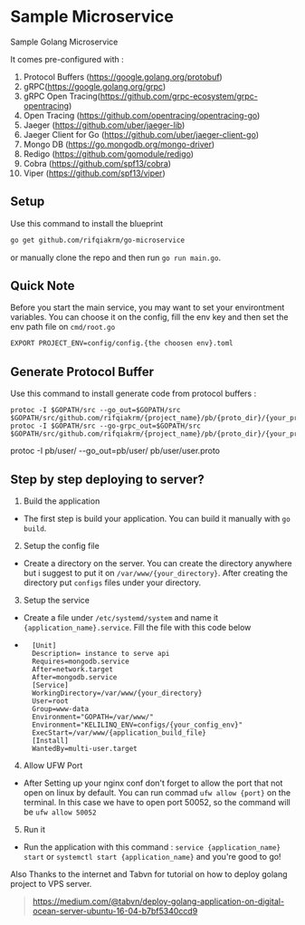 # Sample Microservice

Sample Golang Microservice

It comes pre-configured with :

1. Protocol Buffers (https://google.golang.org/protobuf)
2. gRPC(https://google.golang.org/grpc)
3. gRPC Open Tracing(https://github.com/grpc-ecosystem/grpc-opentracing)
4. Open Tracing (https://github.com/opentracing/opentracing-go)
5. Jaeger (https://github.com/uber/jaeger-lib)
6. Jaeger Client for Go (https://github.com/uber/jaeger-client-go)
7. Mongo DB (https://go.mongodb.org/mongo-driver)
8. Redigo (https://github.com/gomodule/redigo)
9. Cobra (https://github.com/spf13/cobra)
10. Viper (https://github.com/spf13/viper)


## Setup

Use this command to install the blueprint

```bash
go get github.com/rifqiakrm/go-microservice
```

or manually clone the repo and then run `go run main.go`.

## Quick Note

Before you start the main service, you may want to set your environtment variables. You can choose it on the config, fill the env key and then set the env path file on `cmd/root.go`

```bash
EXPORT PROJECT_ENV=config/config.{the choosen env}.toml
```

## Generate Protocol Buffer

Use this command to install generate code from protocol buffers :

```
protoc -I $GOPATH/src --go_out=$GOPATH/src $GOPATH/src/github.com/rifqiakrm/{project_name}/pb/{proto_dir}/{your_proto}.proto
protoc -I $GOPATH/src --go-grpc_out=$GOPATH/src $GOPATH/src/github.com/rifqiakrm/{project_name}/pb/{proto_dir}/{your_proto}.proto
```

protoc -I pb/user/ --go_out=pb/user/ pb/user/user.proto
## Step by step deploying to server?

1. Build the application
* The first step is build your application. You can build it manually with `go build`.
2. Setup the config file
* Create a directory on the server. You can create the directory anywhere but i suggest to put it on `/var/www/{your_directory}`. After creating the directory put `configs` files under your directory. 
3. Setup the service
* Create a file under `/etc/systemd/system` and name it `{application_name}.service`. Fill the file with this code below
* ```
    [Unit]
    Description= instance to serve api
    Requires=mongodb.service
    After=network.target
    After=mongodb.service
    [Service]
    WorkingDirectory=/var/www/{your_directory}
    User=root
    Group=www-data
    Environment="GOPATH=/var/www/"
    Environment="KELILINQ_ENV=configs/{your_config_env}"
    ExecStart=/var/www/{application_build_file}
    [Install]
    WantedBy=multi-user.target
  ```
4. Allow UFW Port
* After Setting up your nginx conf don't forget to allow the port that not open on linux by default. You can run commad `ufw allow {port}` on the terminal. In this case we have to open port 50052, so the command will be `ufw allow 50052`
5. Run it
* Run the application with this command : `service {application_name} start` or `systemctl start {application_name}` and you're good to go!


Also Thanks to the internet and Tabvn for tutorial on how to deploy golang project to VPS server.

> https://medium.com/@tabvn/deploy-golang-application-on-digital-ocean-server-ubuntu-16-04-b7bf5340ccd9

